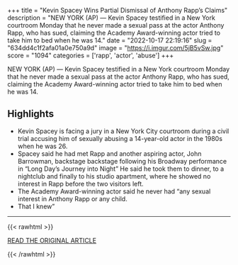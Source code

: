 +++
title = "Kevin Spacey Wins Partial Dismissal of Anthony Rapp’s Claims"
description = "NEW YORK (AP) — Kevin Spacey testified in a New York courtroom Monday that he never made a sexual pass at the actor Anthony Rapp, who has sued, claiming the Academy Award-winning actor tried to take him to bed when he was 14."
date = "2022-10-17 22:19:16"
slug = "634dd4c1f2afa01a0e750a9d"
image = "https://i.imgur.com/5jB5vSw.jpg"
score = "1094"
categories = ['rapp', 'actor', 'abuse']
+++

NEW YORK (AP) — Kevin Spacey testified in a New York courtroom Monday that he never made a sexual pass at the actor Anthony Rapp, who has sued, claiming the Academy Award-winning actor tried to take him to bed when he was 14.

## Highlights

- Kevin Spacey is facing a jury in a New York City courtroom during a civil trial accusing him of sexually abusing a 14-year-old actor in the 1980s when he was 26.
- Spacey said he had met Rapp and another aspiring actor, John Barrowman, backstage backstage following his Broadway performance in “Long Day’s Journey into Night” He said he took them to dinner, to a nightclub and finally to his studio apartment, where he showed no interest in Rapp before the two visitors left.
- The Academy Award-winning actor said he never had “any sexual interest in Anthony Rapp or any child.
- That I knew”

---

{{< rawhtml >}}
  <p class="article-category">
    <a target="_blank" href="https://apnews.com/article/assault-and-battery-kevin-spacey-lewis-a-kaplan-anthony-rapp-fc5bd08e01f038f9007dc852881368fb">READ THE ORIGINAL ARTICLE</a>
  </p>
{{< /rawhtml >}}
